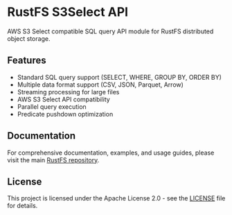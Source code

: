 # RustFS S3Select API

AWS S3 Select compatible SQL query API module for RustFS distributed object storage.

## Features

- Standard SQL query support (SELECT, WHERE, GROUP BY, ORDER BY)
- Multiple data format support (CSV, JSON, Parquet, Arrow)
- Streaming processing for large files
- AWS S3 Select API compatibility
- Parallel query execution
- Predicate pushdown optimization

## Documentation

For comprehensive documentation, examples, and usage guides, please visit the main [RustFS repository](https://github.com/rustfs/rustfs).

## License

This project is licensed under the Apache License 2.0 - see the [LICENSE](../../LICENSE) file for details.
